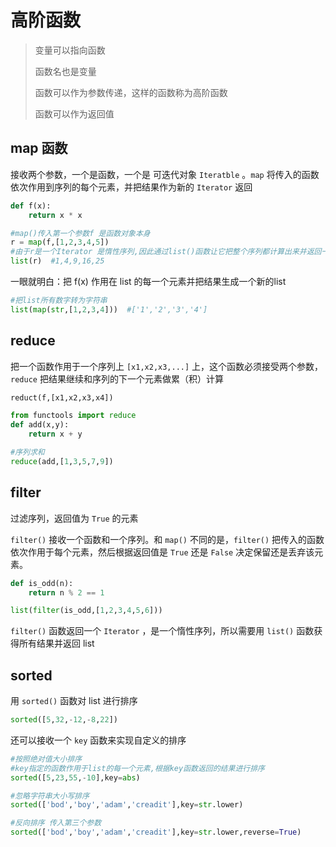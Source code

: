 # 高阶函数

> 变量可以指向函数
>
> 函数名也是变量
>
> 函数可以作为参数传递，这样的函数称为高阶函数
>
> 函数可以作为返回值



## map 函数

接收两个参数，一个是函数，一个是 可迭代对象 `Iteratble` 。`map` 将传入的函数依次作用到序列的每个元素，并把结果作为新的 `Iterator` 返回

```python
def f(x):
    return x * x

#map()传入第一个参数f 是函数对象本身
r = map(f,[1,2,3,4,5])
#由于r是一个Iterator 是惰性序列,因此通过list()函数让它把整个序列都计算出来并返回一个list
list(r)  #1,4,9,16,25
```

一眼就明白：把 f(x) 作用在 list 的每一个元素并把结果生成一个新的list 

```python
#把list所有数字转为字符串
list(map(str,[1,2,3,4]))  #['1','2','3','4']
```



## reduce

把一个函数作用于一个序列上 `[x1,x2,x3,...]` 上，这个函数必须接受两个参数，`reduce` 把结果继续和序列的下一个元素做累（积）计算

```python
reduct(f,[x1,x2,x3,x4])

from functools import reduce
def add(x,y):
    return x + y

#序列求和
reduce(add,[1,3,5,7,9])
```



## filter

过滤序列，返回值为 `True` 的元素

`filter()` 接收一个函数和一个序列。和 `map()` 不同的是，`filter()` 把传入的函数依次作用于每个元素，然后根据返回值是 `True` 还是 `False` 决定保留还是丢弃该元素。

```python
def is_odd(n):
    return n % 2 == 1

list(filter(is_odd,[1,2,3,4,5,6]))
```



`filter()` 函数返回一个 `Iterator` ，是一个惰性序列，所以需要用 `list()` 函数获得所有结果并返回 list



## sorted

用 `sorted()` 函数对 list 进行排序

```python
sorted([5,32,-12,-8,22])
```



还可以接收一个 `key` 函数来实现自定义的排序

```python
#按照绝对值大小排序
#key指定的函数作用于list的每一个元素,根据key函数返回的结果进行排序
sorted([5,23,55,-10],key=abs)

#忽略字符串大小写排序
sorted(['bod','boy','adam','creadit'],key=str.lower)

#反向排序 传入第三个参数
sorted(['bod','boy','adam','creadit'],key=str.lower,reverse=True)
```























